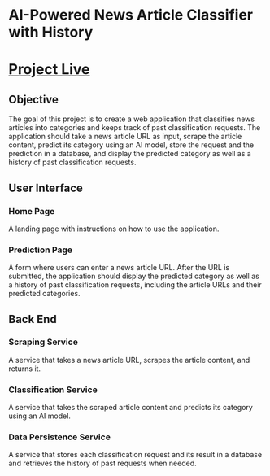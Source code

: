 # AI-Powered News Article Classifier with History

# [Project Live](https://jolly-sprinkles-608702.netlify.app)

## Objective
The goal of this project is to create a web application that classifies news articles into categories and keeps track of past classification requests. The application should take a news article URL as input, scrape the article content, predict its category using an AI model, store the request and the prediction in a database, and display the predicted category as well as a history of past classification requests.

## User Interface
### Home Page
A landing page with instructions on how to use the application.

### Prediction Page
A form where users can enter a news article URL. After the URL is submitted, the application should display the predicted category as well as a history of past classification requests, including the article URLs and their predicted categories.

## Back End
### Scraping Service
A service that takes a news article URL, scrapes the article content, and returns it.

### Classification Service
A service that takes the scraped article content and predicts its category using an AI model.

### Data Persistence Service
A service that stores each classification request and its result in a database and retrieves the history of past requests when needed.




